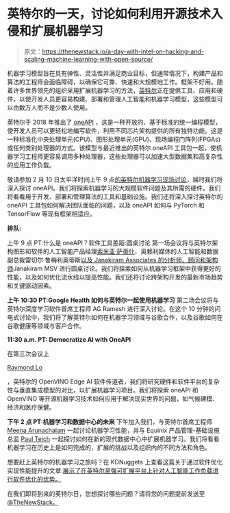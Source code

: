 # 英特尔的一天，讨论如何利用开源技术入侵和扩展机器学习

> 原文：<https://thenewstack.io/a-day-with-intel-on-hacking-and-scaling-machine-learning-with-open-source/>

机器学习模型旨在具有弹性、灵活性并满足商业目标，但通常情况下，构建产品和算法的工程师会面临障碍，以确保它可靠、快速和大规模地工作。框架不好用。随着许多世界领先的组织采用扩展机器学习的方法，[英特尔](http://intel.com)正在提供工具、应用和硬件，以使开发人员更容易构建、部署和管理人工智能和机器学习模型，这些模型可以由数万人而不是少数人使用。

英特尔于 2018 年推出了 [oneAPI](https://software.intel.com/content/www/us/en/develop/tools/oneapi.html) ，这是一种开放的、基于标准的统一编程模型，使开发人员可以更轻松地编写软件，利用不同芯片架构提供的所有独特功能。这是一种标准化中央处理单元(CPU)、图形处理单元(GPU)、现场编程门阵列(FPGAs)或任何类别处理器的方式。该模型与最近推出的英特尔 oneAPI 工具包一起，使机器学习工程师更容易调用多种处理器，这些处理器可以加速大型数据集和高复杂性的应用工作负载。

敬请参加 2 月 10 日太平洋时间上午 9 点[的英特尔机器学习现场讨论](https://www.eventbrite.com/e/tns-day-with-intel-registration-138869641837?utm_source=thenewstack&utm_medium=website&utm_campaign=Intel-oneAPI-Livestream-Feb2021-Registration)，届时我们将深入探讨 oneAPI。我们将探索机器学习的大规模软件问题及其所需的硬件。我们将看看用于开发、部署和管理算法的工具和基础设施。我们还将深入探讨英特尔的 oneAPI 工具包如何解决团队面临的问题，以及 oneAPI 如何与 PyTorch 和 TensorFlow 等现有框架相适应。

**排队:**

上午 9 点 PT:什么是 oneAPI？软件工具差距:圆桌讨论
第一场会议将与英特尔架构图形和软件的人工智能产品经理[索米亚·萨蒂什](https://twitter.com/satishsaumya?lang=en)、奥赖利媒体的人工智能和数据副总裁雷切尔·鲁梅利奥蒂斯[以及 Janakiram Associates 的分析师、顾问和架构师](https://twitter.com/janakiramm)Janakiram MSV 进行圆桌讨论。我们将探索如何从机器学习框架中获得更好的性能，以及如何优化流水线以提高性能。我们还将讨论跨架构开发的最新市场趋势和关键驱动因素。

**上午 10:30 PT:Google Health 如何与英特尔一起使用机器学习**
第二场会议将与英特尔深度学习软件首席工程师 AG Ramesh 进行深入讨论。在这个 10 分钟的闪电式讨论中，我们将了解英特尔如何在机器学习领域与谷歌合作，以及谷歌如何在谷歌健康等领域与客户合作。

**11:30 a.m. PT: Democratize AI with OneAPI**

在第三次会议上

[Raymond Lo](https://twitter.com/raymondlo84)

，英特尔的 OpenVINO Edge AI 软件传道者，我们将研究硬件和软件平台的复杂性与垂直集成模型的对比，以扩展机器学习项目。我们将探索 oneAPI 和 OpenVINO 等开源机器学习技术如何应用于解决现实世界的问题，如气候建模、经济和医疗保健。

**下午 2 点 PT:机器学习和数据中心的未来**
下午加入我们，与英特尔首席工程师 [Meena Arunachalam](https://www.linkedin.com/in/meena-arunachalam-b2812b2/) 一起讨论机器学习性能，并与 Equinix 产品管理-基础设施总监 [Paul Teich](https://twitter.com/paulrteich) 一起探讨如何在新的现代数据中心中扩展机器学习。我们将看看机器学习在历史上是如何完成的，扩展的挑战以及组织内的不同方法和角色。

想要赶上英特尔的机器学习之旅吗？在 KDNuggets 上查看这篇关于通过软件优化实现性能提升的文章:[展示了在英特尔至强可扩展平台上针对人工智能工作负载进行软件优化的优势。](https://www.kdnuggets.com/2020/09/showcasing-benefits-software-optimizations-ai-workloads-intel.html)

在我们即将到来的英特尔日，您想探讨哪些问题？请将您的问题提前发送至 [@TheNewStack。](https://twitter.com/thenewstack)

<svg xmlns:xlink="http://www.w3.org/1999/xlink" viewBox="0 0 68 31" version="1.1"><title>Group</title> <desc>Created with Sketch.</desc></svg>